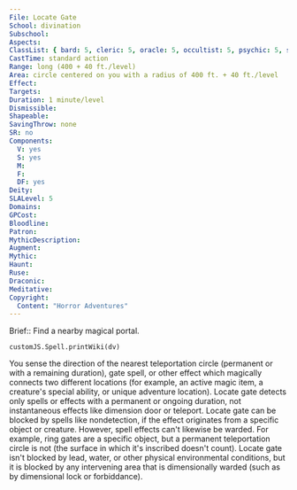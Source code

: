 ```yaml
---
File: Locate Gate
School: divination
Subschool: 
Aspects: 
ClassList: { bard: 5, cleric: 5, oracle: 5, occultist: 5, psychic: 5, sorcerer: 5, wizard: 5, summoner: 5, unchained summoner: 5 }
CastTime: standard action
Range: long (400 + 40 ft./level)
Area: circle centered on you with a radius of 400 ft. + 40 ft./level
Effect: 
Targets: 
Duration: 1 minute/level
Dismissible: 
Shapeable: 
SavingThrow: none
SR: no
Components:
  V: yes
  S: yes
  M: 
  F: 
  DF: yes
Deity: 
SLALevel: 5
Domains: 
GPCost: 
Bloodline: 
Patron: 
MythicDescription: 
Augment: 
Mythic: 
Haunt: 
Ruse: 
Draconic: 
Meditative: 
Copyright:
  Content: "Horror Adventures"
---
```

Brief:: Find a nearby magical portal.

```dataviewjs
customJS.Spell.printWiki(dv)
```

You sense the direction of the nearest teleportation circle (permanent or with a remaining duration), gate spell, or other effect which magically connects two different locations (for example, an active magic item, a creature's special ability, or unique adventure location). Locate gate detects only spells or effects with a permanent or ongoing duration, not instantaneous effects like dimension door or teleport.  Locate gate can be blocked by spells like nondetection, if the effect originates from a specific object or creature. However, spell effects can't likewise be warded. For example, ring gates are a specific object, but a permanent teleportation circle is not (the surface in which it's inscribed doesn't count). Locate gate isn't blocked by lead, water, or other physical environmental conditions, but it is blocked by any intervening area that is dimensionally warded (such as by dimensional lock or forbiddance).
